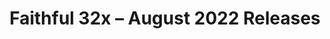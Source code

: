 ---
layout: post
title: Faithful 32x – August 2022 Releases
permalink: /faithful32x/R2
header-img: https://database.faithfulpack.net/images/website/posts/32x/R2.jpg

long_text: |
  After finally reaching 100% Java 1.19 completion last month, we're back again to provide the freshest new textures! Bit of a smaller update this time around, but it brings much needed changes and improvements. Numerous big and small bugs have been fixed, many textures have been adjusted to make them just a tad better to look at, and as, as is tradition, new UI has been added, this time to both Bedrock and Java. We hope this update improves your gaming experience, and see you next month!

changelog:
  - August 2022:
    - Added:
      - GUI:
        - Report Button (DMgaming)
        - Chat Tags (Aerod)
      - Bedrock UI:
        - Upward-facing Dropdown Chevron (DMgaming)
        - Promo Gifts (DMgaming, TheOPWarrior208)
        - UI Debug Glyph (DMgaming, TheOPWarrior208)
        - New Mobile Controls:
          - Attack (Aerod)
          - Flying (Aerod)
          - Interact (Aerod, DMgaming)
          - Jump (Aerod)
          - Mount/Dismount (Aerod)
          - Sneak (Aerod)
          - Sprint (Aerod)
          - Swim Up/Down (Aerod)
          - Joystick Frame (Aerod)
          - Joystick Knob (Aerod)
        - Store Home Icon (DMgaming)
        - Equipped Item Border (EachMenderKhai)
        - Book Page Edges (DMgaming)
        - Upload Glyph (DMgaming)
    - Changed:
      - Blocks:
        - Sculk Shrieker Side (Aerod)
        - Brewing Stand (Nyodex)
        - Bamboo Shoot (HARAG0N_MC)
        - Brown Mushroom (EachMenderKhai)
        - Red Mushroom (EachMenderKhai)
        - "[Bedrock] Missing Tile (Aerod)"
        - Exposed Copper (DMgaming)
        - Reinforced Deepslate Side (DMgaming)
      - Items:
        - Scute (Evorp)
        - Brewing Stand (Nyodex)
        - Shears (Aerod)
        - Spyglass in GUI (Aerod)
        - Spyglass Model (EachMenderKhai)
        - Empty Bundle (EachMenderKhai, Aerod)
        - Prismarine Crystals (EachMenderKhai)
      - Entities:
        - Creeper (Evorp)
        - Pig (DMgaming)
        - Sheep (DMgaming)
      - Paintings:
        - Fire (EachMenderKhai)
        - Earth (EachMenderKhai)
        - Wind (EachMenderKhai)
        - Water (EachMenderKhai)
      - Status Effects:
        - Resistance (DMgaming)
        - Darkness (EachMenderKhai)
      - Particles:
        - Lava (EachMenderKhai)
      - GUI:
        - Book (TheOPWarrior208, DMgaming)
        - Brewing Stand (Reia, Hozz)
      - Bedrock UI:
        - Brewing Stand Fuel Pipes (DMgaming, Reia, Hozz)
    - Fixed:
      - Various:
        - Miscoloured pixel in leather item texture (TheOPWarrior208)
        - Horse armour icon in horse GUI being inconsistent with the items (Nyodex)
        - "[Bedrock] Rendering issue with Pillager Banner stick"
        - "[b1.7.3] Hotbar half armour icon facing the wrong way"
        - A single random dark pixel in one red stained glass CTM texture
single-changelog: true
expanded-changelog: true

downloads:
  - August 2022 Releases:
      Java 1.19.2: https://database.faithfulpack.net/packs/32x-Java/August%202022/Faithful%2032x%20-%201.19.2.zip
      Java 1.18.2: https://database.faithfulpack.net/packs/32x-Java/August%202022/Faithful%2032x%20-%201.18.2.zip
      Java 1.17.1: https://database.faithfulpack.net/packs/32x-Java/August%202022/Faithful%2032x%20-%201.17.1.zip
      Java 1.16.5: https://database.faithfulpack.net/packs/32x-Java/August%202022/Faithful%2032x%20-%201.16.5.zip
  - August 2022 Pre-releases:
      Bedrock Edition: https://database.faithfulpack.net/packs/32x-Bedrock/August%202022/Faithful%2032x%20-%201.19.mcpack
      Java 1.15.2: https://database.faithfulpack.net/packs/32x-Java/August%202022/Faithful%2032x%20-%201.15.2.zip
      Java 1.14.4: https://database.faithfulpack.net/packs/32x-Java/August%202022/Faithful%2032x%20-%201.14.4.zip
      Java 1.13.2: https://database.faithfulpack.net/packs/32x-Java/August%202022/Faithful%2032x%20-%201.13.2.zip
      Java 1.12.2: https://database.faithfulpack.net/packs/32x-Java/August%202022/Faithful%2032x%20-%201.12.2.zip
      Java 1.11.2: https://database.faithfulpack.net/packs/32x-Java/August%202022/Faithful%2032x%20-%201.11.2.zip
      Java 1.10.2: https://database.faithfulpack.net/packs/32x-Java/August%202022/Faithful%2032x%20-%201.10.2.zip
      Java 1.9.4: https://database.faithfulpack.net/packs/32x-Java/August%202022/Faithful%2032x%20-%201.9.4.zip
      Java 1.8.9: https://database.faithfulpack.net/packs/32x-Java/August%202022/Faithful%2032x%20-%201.8.9.zip
      Java 1.7.10: https://database.faithfulpack.net/packs/32x-Java/August%202022/Faithful%2032x%20-%201.7.10.zip
      Java 1.6.4: https://database.faithfulpack.net/packs/32x-Java/August%202022/Faithful%2032x%20-%201.6.4.zip
      Java 1.4.6 (requires OptiFine or MCPatcher): https://database.faithfulpack.net/packs/32x-Java/August%202022/Faithful%2032x%20-%201.4.6.zip
      Java Beta 1.7.3 (requires OptiFine or MCPatcher): https://database.faithfulpack.net/packs/32x-Java/August%202022/Faithful%2032x%20-%20b1.7.3.zip
---